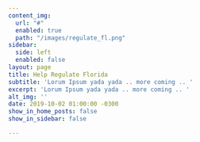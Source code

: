 ```yaml
---
content_img:
  url: "#"
  enabled: true
  path: "/images/regulate_fl.png"
sidebar:
  side: left
  enabled: false
layout: page
title: Help Regulate Florida
subtitle: 'Lorum Ipsum yada yada .. more coming .. '
excerpt: 'Lorum Ipsum yada yada .. more coming .. '
alt_img: ''
date: 2019-10-02 01:00:00 -0300
show_in_home_posts: false
show_in_sidebar: false

---
```

